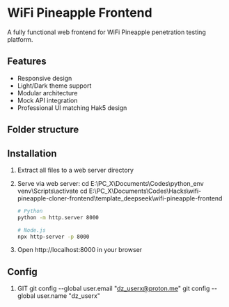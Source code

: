 # WiFi Pineapple Frontend

A fully functional web frontend for WiFi Pineapple penetration testing platform.

## Features

- Responsive design
- Light/Dark theme support
- Modular architecture
- Mock API integration
- Professional UI matching Hak5 design

## Folder structure



## Installation

1. Extract all files to a web server directory
2. Serve via web server:
   cd E:\PC_X\Documents\Codes\python_env
   venv\Scripts\activate
   cd E:\PC_X\Documents\Codes\Hacks\wifi-pineapple-cloner-frontend\template_deepseek\wifi-pineapple-frontend

   ```bash
   # Python
   python -m http.server 8000
   
   # Node.js
   npx http-server -p 8000

3. Open http://localhost:8000 in your browser

## Config

1. GIT
  git config --global user.email "dz_userx@proton.me"
  git config --global user.name "dz_userx"